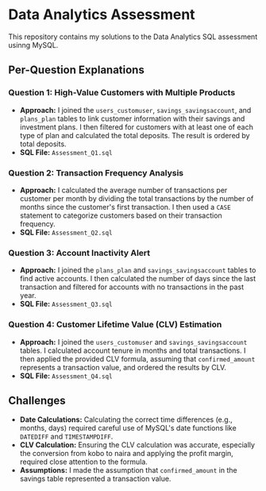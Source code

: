 # Data Analytics Assessment

This repository contains my solutions to the Data Analytics SQL assessment usinng MySQL.

## Per-Question Explanations

### Question 1: High-Value Customers with Multiple Products

* **Approach:** I joined the `users_customuser`, `savings_savingsaccount`, and `plans_plan` tables to link customer information with their savings and investment plans. I then filtered for customers with at least one of each type of plan and calculated the total deposits.  The result is ordered by total deposits.
* **SQL File:** `Assessment_Q1.sql`

### Question 2: Transaction Frequency Analysis

* **Approach:** I calculated the average number of transactions per customer per month by dividing the total transactions by the number of months since the customer's first transaction.  I then used a `CASE` statement to categorize customers based on their transaction frequency.
* **SQL File:** `Assessment_Q2.sql`

### Question 3: Account Inactivity Alert

* **Approach:** I joined the `plans_plan` and `savings_savingsaccount` tables to find active accounts.  I then calculated the number of days since the last transaction and filtered for accounts with no transactions in the past year.
* **SQL File:** `Assessment_Q3.sql`

### Question 4: Customer Lifetime Value (CLV) Estimation

* **Approach:** I joined the `users_customuser` and `savings_savingsaccount` tables. I calculated account tenure in months and total transactions.  I then applied the provided CLV formula, assuming that `confirmed_amount` represents a transaction value, and ordered the results by CLV.
* **SQL File:** `Assessment_Q4.sql`

## Challenges

* **Date Calculations:** Calculating the correct time differences (e.g., months, days) required careful use of MySQL's date functions like `DATEDIFF` and `TIMESTAMPDIFF`.
* **CLV Calculation:** Ensuring the CLV calculation was accurate, especially the conversion from kobo to naira and applying the profit margin, required close attention to the formula.
* **Assumptions:** I made the assumption that `confirmed_amount` in the savings table represented a transaction value.

